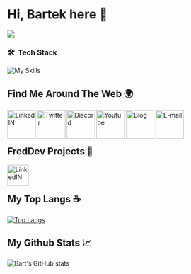 # Hi, Bartek here 👋

![](https://media.discordapp.net/attachments/1184934424438132806/1184934500862525521/Group_60.png?ex=66518e00&is=66503c80&hm=63b1e68c545bf8a1325da5f8636483ee7048a61a2602603789d4b9a130027b10&=&format=webp&quality=lossless&width=1708&height=500)

### 🛠 &nbsp;Tech Stack

![My Skills](https://skillicons.dev/icons?i=java,spring,mongodb,docker,idea,github,discord)


## Find Me Around The Web 🌍

<a href="https://www.linkedin.com/in/bartłomiej-marczuk/">
  <img align="left" alt="LinkedIN" width="64px" src="https://media.discordapp.net/attachments/1184934424438132806/1184938489935052871/Group.png?ex=665191b7&is=66504037&hm=c2cc488af3d27817c294b0c3f721965ccc2d165e2439eac2af4f31903e52f220&=&format=webp&quality=lossless&width=128&height=128" />
</a>
<a href="https://twitter.com/saseqpl">
  <img align="left" alt="Twitter" width="64px" src="https://media.discordapp.net/attachments/1184934424438132806/1184938488659980378/Group_1.png?ex=665191b6&is=66504036&hm=09fb04e40f2bb44d9140f34c3121b8e4987a2c4a67a63dd25506c30cfb273687&=&format=webp&quality=lossless&width=128&height=128" />
</a>
<a href="https://discord.gg/DEVjPByVa9">
  <img align="left" alt="Discord" width="64px" src="https://media.discordapp.net/attachments/1184934424438132806/1184938488878071939/Group_2.png?ex=665191b6&is=66504036&hm=2eb7b89650b8ccacf7ead4727468a60af551880ff7d9157000a7994ae3dc78ff&=&format=webp&quality=lossless&width=128&height=128" />
</a>
<a href="https://www.youtube.com/channel/UCS38t18JiUPI4SInk4LWW3Q">
  <img align="left" alt="Youtube" width="64px" src="https://media.discordapp.net/attachments/1184934424438132806/1184938489100386444/Group_3.png?ex=665191b6&is=66504036&hm=03a516f4474d4eb7e9f102fb95177fe4f65991f745ee76f673041aae67799120&=&format=webp&quality=lossless&width=128&height=128" />
</a>
<a href="https://marczuk.it">
  <img align="left" alt="Blog" width="64px" src="https://media.discordapp.net/attachments/1184934424438132806/1184938489339457596/Group_4.png?ex=665191b6&is=66504036&hm=e0d074d790c98cba86b5a3e2673b751fb83e291b5da18e7e1b14422077e08a55&=&format=webp&quality=lossless&width=128&height=128" />
</a>
</a>
<a href="mailto:bmarczuk@duck.com">
  <img align="left" alt="E-mail" width="64px" src="https://media.discordapp.net/attachments/1184934424438132806/1184938489607880784/Group_5.png?ex=665191b7&is=66504037&hm=f4cc99526ab1b4ba389ddacd6f77f669fd451249fc04635665d70f5e68c3f1fd&=&format=webp&quality=lossless&width=128&height=128" />
</a><br><br><br>

## FredDev Projects 📗

<a href="http://larsbot.pl">
  <img align="left" alt="LinkedIN" width="48px" src="https://i.imgur.com/vxaVLEf.png" />
</a><br><br>

## My Top Langs ☕

[![Top Langs](https://github-readme-stats.vercel.app/api/top-langs/?username=saseq&theme=gotham&layout=compact)](https://github.com/saseq/github-readme-stats)

## My Github Stats 📈 

![Bart's GitHub stats](https://github-readme-stats.vercel.app/api?username=saseq&show_icons=true&theme=gotham)
